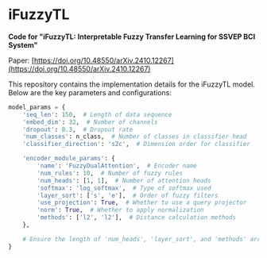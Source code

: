 # iFuzzyTL

**Code for "iFuzzyTL: Interpretable Fuzzy Transfer Learning for SSVEP BCI System"**

Paper: [https://doi.org/10.48550/arXiv.2410.12267](https://doi.org/10.48550/arXiv.2410.12267)

This repository contains the implementation details for the iFuzzyTL model. Below are the key parameters and configurations:

```python
model_params = {
    'seq_len': 150,  # Length of data sequence
    'embed_dim': 32,  # Number of channels
    'dropout': 0.3,  # Dropout rate
    'num_classes': n_class,  # Number of classes in classifier head
    'classifier_direction': 's2c',  # Dimension order for classifier

    'encoder_module_params': {
        'name': 'FuzzyDualAttention',  # Encoder name
        'num_rules': 10,  # Number of fuzzy rules
        'num_heads': [1, 1],  # Number of attention heads
        'softmax': 'log_softmax',  # Type of softmax used
        'layer_sort': ['s', 'e'],  # Order of fuzzy filters
        'use_projection': True,  # Whether to use a query projector
        'norm': True,  # Whether to apply normalization
        'methods': ['l2', 'l2'],  # Distance calculation methods
    },

    # Ensure the length of 'num_heads', 'layer_sort', and 'methods' arrays are the same.
}
